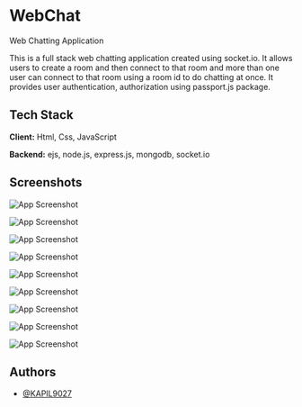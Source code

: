 
# WebChat
Web Chatting Application

This is a full stack web chatting application created using socket.io. It allows users to create a room and then connect to that room and  more than one user can connect to that room using a room id to do chatting at once. It provides user authentication, authorization using passport.js package.


## Tech Stack

**Client:** Html, Css, JavaScript

**Backend:** ejs, node.js, express.js, mongodb, socket.io

## Screenshots

![App Screenshot](https://user-images.githubusercontent.com/76560065/217825732-c5ea2fb0-4e88-4fce-adba-4f19c067705a.png)

![App Screenshot](https://user-images.githubusercontent.com/76560065/217826048-8d58c0bf-eeab-4576-8b55-09ef892fb8fc.png)

![App Screenshot](https://user-images.githubusercontent.com/76560065/217826982-25101a68-ce66-465a-b025-44fcaf3708a3.png)

![App Screenshot](https://user-images.githubusercontent.com/76560065/217827803-900bc5c7-8a68-492a-8dff-d60af6fce535.png)

![App Screenshot](https://user-images.githubusercontent.com/76560065/217828123-6010b5bd-3265-4e2e-954b-a79073c85098.png)

![App Screenshot](https://user-images.githubusercontent.com/76560065/217828304-cc6834a6-08f1-4681-a21c-f54f1ebd58c7.png)

![App Screenshot](https://user-images.githubusercontent.com/76560065/217828677-ad0d405f-869f-4460-84c2-9e28ab0dbfe5.png)

![App Screenshot](https://user-images.githubusercontent.com/76560065/217829286-0b254e97-b714-46d9-a060-473e662cefd2.png)

![App Screenshot](https://user-images.githubusercontent.com/76560065/217829396-087f0183-aa8d-40ff-aedb-88f29d424d66.png)


## Authors

- [@KAPIL9027](https://www.github.com/KAPIL9027)



